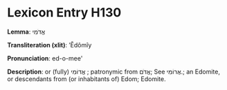 # Lexicon Entry H130

**Lemma**: אֱדֹמִי

**Transliteration (xlit)**: ʼĔdômîy

**Pronunciation**: ed-o-mee'

**Description**:
or (fully) אֱדוֹמִי ; patronymic from אֱדֹם; See אֲרוֹמִי.; an Edomite, or descendants from (or inhabitants of) Edom; Edomite.
